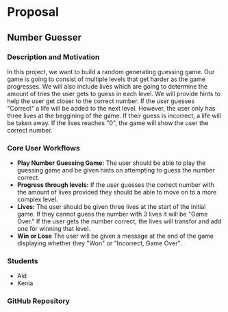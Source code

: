 # Proposal 
## Number Guesser 
### Description and Motivation
In this project, we want to build a random generating guessing game. Our game is going to consist of multiple levels that get harder as the game progresses. We will also include lives which are going to determine the amount of tries the user gets to guess in each level. We will provide hints to help the user get closer to the correct number. If the user guesses "Correct" a life will be added to the next level. However, the user only has three lives at the beggining of the game. If their guess is incorrect, a life will be taken away. If the lives reaches "0", the game will show the user the correct number. 

### Core User Workflows
- **Play Number Guessing Game:** The user should be able to play the guessing game and be given hints on attempting to guess the number correct. 
- **Progress through levels:** If the user guesses the correct number with the amount of lives provided they should be able to move on to a more complex level. 
- **Lives:** The user should be given three lives at the start of the initial game. If they cannot guess the number with 3 lives it will be "Game Over." If the user gets the      number correct, the lives will transfor and add one for winning that level. 
- **Win or Lose** The user will be given a message at the end of the game displaying whether they "Won" or "Incorrect, Game Over".

### Students
- Ald
- Kenia

### GitHub Repository
